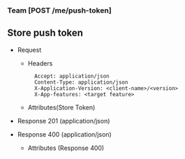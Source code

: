 ### Team [POST /me/push-token]

## Store push token

+ Request
    + Headers

            Accept: application/json
            Content-Type: application/json
            X-Application-Version: <client-name>/<version>
            X-App-features: <target feature>
          
    + Attributes(Store Token)

+ Response 201 (application/json)
    
+ Response 400 (application/json)
              
    + Attributes (Response 400)

<!-- include(../error_responses.md) -->